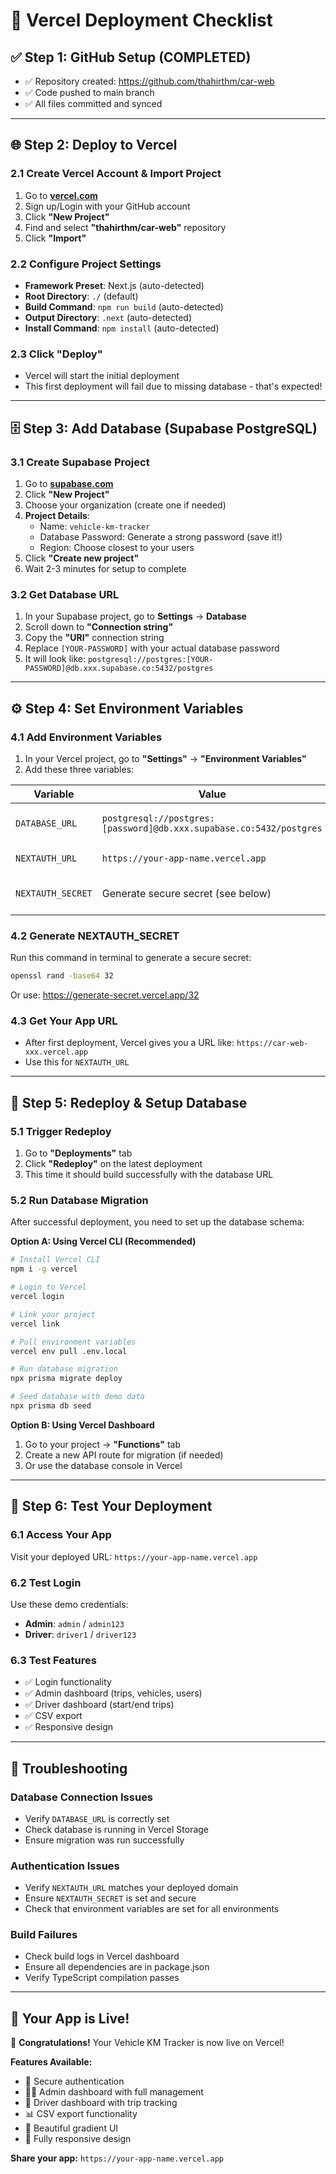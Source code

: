 # 🚀 Vercel Deployment Checklist

## ✅ **Step 1: GitHub Setup (COMPLETED)**
- ✅ Repository created: https://github.com/thahirthm/car-web
- ✅ Code pushed to main branch
- ✅ All files committed and synced

---

## 🌐 **Step 2: Deploy to Vercel**

### 2.1 Create Vercel Account & Import Project
1. Go to **[vercel.com](https://vercel.com)**
2. Sign up/Login with your GitHub account
3. Click **"New Project"**
4. Find and select **"thahirthm/car-web"** repository
5. Click **"Import"**

### 2.2 Configure Project Settings
- **Framework Preset**: Next.js (auto-detected)
- **Root Directory**: `./` (default)
- **Build Command**: `npm run build` (auto-detected)
- **Output Directory**: `.next` (auto-detected)
- **Install Command**: `npm install` (auto-detected)

### 2.3 Click **"Deploy"** 
- Vercel will start the initial deployment
- This first deployment will fail due to missing database - that's expected!

---

## 🗄️ **Step 3: Add Database (Supabase PostgreSQL)**

### 3.1 Create Supabase Project
1. Go to **[supabase.com](https://supabase.com)**
2. Click **"New Project"**
3. Choose your organization (create one if needed)
4. **Project Details**:
   - Name: `vehicle-km-tracker`
   - Database Password: Generate a strong password (save it!)
   - Region: Choose closest to your users
5. Click **"Create new project"**
6. Wait 2-3 minutes for setup to complete

### 3.2 Get Database URL
1. In your Supabase project, go to **Settings** → **Database**
2. Scroll down to **"Connection string"**
3. Copy the **"URI"** connection string
4. Replace `[YOUR-PASSWORD]` with your actual database password
5. It will look like: `postgresql://postgres:[YOUR-PASSWORD]@db.xxx.supabase.co:5432/postgres`

---

## ⚙️ **Step 4: Set Environment Variables**

### 4.1 Add Environment Variables
1. In your Vercel project, go to **"Settings"** → **"Environment Variables"**
2. Add these three variables:

| Variable | Value | Environment |
|----------|-------|-------------|
| `DATABASE_URL` | `postgresql://postgres:[password]@db.xxx.supabase.co:5432/postgres` | Production, Preview, Development |
| `NEXTAUTH_URL` | `https://your-app-name.vercel.app` | Production, Preview |
| `NEXTAUTH_SECRET` | Generate secure secret (see below) | Production, Preview, Development |

### 4.2 Generate NEXTAUTH_SECRET
Run this command in terminal to generate a secure secret:
```bash
openssl rand -base64 32
```
Or use: https://generate-secret.vercel.app/32

### 4.3 Get Your App URL
- After first deployment, Vercel gives you a URL like: `https://car-web-xxx.vercel.app`
- Use this for `NEXTAUTH_URL`

---

## 🔄 **Step 5: Redeploy & Setup Database**

### 5.1 Trigger Redeploy
1. Go to **"Deployments"** tab
2. Click **"Redeploy"** on the latest deployment
3. This time it should build successfully with the database URL

### 5.2 Run Database Migration
After successful deployment, you need to set up the database schema:

**Option A: Using Vercel CLI (Recommended)**
```bash
# Install Vercel CLI
npm i -g vercel

# Login to Vercel
vercel login

# Link your project
vercel link

# Pull environment variables
vercel env pull .env.local

# Run database migration
npx prisma migrate deploy

# Seed database with demo data
npx prisma db seed
```

**Option B: Using Vercel Dashboard**
1. Go to your project → **"Functions"** tab
2. Create a new API route for migration (if needed)
3. Or use the database console in Vercel

---

## 🎉 **Step 6: Test Your Deployment**

### 6.1 Access Your App
Visit your deployed URL: `https://your-app-name.vercel.app`

### 6.2 Test Login
Use these demo credentials:
- **Admin**: `admin` / `admin123`
- **Driver**: `driver1` / `driver123`

### 6.3 Test Features
- ✅ Login functionality
- ✅ Admin dashboard (trips, vehicles, users)
- ✅ Driver dashboard (start/end trips)
- ✅ CSV export
- ✅ Responsive design

---

## 🔧 **Troubleshooting**

### Database Connection Issues
- Verify `DATABASE_URL` is correctly set
- Check database is running in Vercel Storage
- Ensure migration was run successfully

### Authentication Issues
- Verify `NEXTAUTH_URL` matches your deployed domain
- Ensure `NEXTAUTH_SECRET` is set and secure
- Check that environment variables are set for all environments

### Build Failures
- Check build logs in Vercel dashboard
- Ensure all dependencies are in package.json
- Verify TypeScript compilation passes

---

## 📱 **Your App is Live!**

🎊 **Congratulations!** Your Vehicle KM Tracker is now live on Vercel!

**Features Available:**
- 🔐 Secure authentication
- 👨‍💼 Admin dashboard with full management
- 🚗 Driver dashboard with trip tracking
- 📊 CSV export functionality
- 🎨 Beautiful gradient UI
- 📱 Fully responsive design

**Share your app:** `https://your-app-name.vercel.app`
